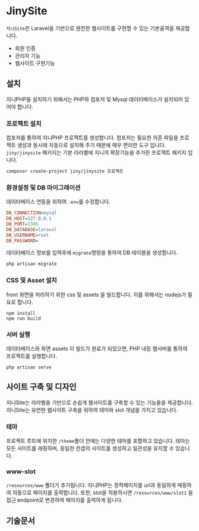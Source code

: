 # JinySite
`지니Site`은 Laravel을 기반으로 완전한 웹사이트를 구현할 수 있는 기본골격을 제공합니다.
* 회원 인증
* 관리자 기능
* 웹사이트 구현기능

## 설치
지니PHP을 설치하기 위해서는 PHP와 컴포저 및 Mysql 데이터베이스가 설치되어 있어야 합니다.

### 프로젝트 설치
컴포저를 통하여 지니PHP 프로젝트를 생성합니다. 컴포저는 필요한 의존 파일을 프로젝트 생성과 동시에 자동으로 설치해 주기 때문에 매우 편리한 도구 입니다. `jiny/jinysite` 패키지는 기본 라라벨에 지니의 확장기능을 추가한 프로젝트 패키지 입니다.

```bash
composer create-project jiny/jinysite 프로젝트
```

### 환경설정 및 DB 마이그레이션
데이터베이스 연동을 위하여 `.env`를 수정합니다. 
```ini
DB_CONNECTION=mysql
DB_HOST=127.0.0.1
DB_PORT=3306
DB_DATABASE=laravel
DB_USERNAME=root
DB_PASSWORD=
```

데이터베이스 정보를 입력후에 `migrate`명령을 통하여 DB 테이블을 생성합니다.

```bash
php artisan migrate
```

### CSS 및 Asset 설치
front 화면을 처리하기 위한 css 및 assets 을 빌드합니다. 이를 위해서는 nodejs가 필요로 합니다.
```
npm install
npm run build
```

### 서버 실행
데이터베이스와 화면 assets 이 빌드가 완료가 되었으면, PHP 내장 웹서버를 통하여 프로젝트를 실행합니다.
```
php artisan serve
```

## 사이트 구축 및 디자인
지니Site는 라라벨을 기반으로 손쉽게 웹사이트를 구축할 수 있는 기능들을 제공합니다. 지니Site는 유연한 웹사이트 구축을 위하여 테마와 slot 개념을 가지고 있습니다. 

### 테마
프로젝트 루트에 위치한 `/theme`폴더 안에는 다양한 테마를 포함하고 있습니다. 테마는 모든 사이트를 래핑하며, 동일한 컨셉의 사이트를 생성하고 일관성을 유지할 수 있습니다.

### www-slot
`/resources/www` 폴더가 추가됩니다. 지니PHP는 정적페이지를 url과 동일하게 매핑하여 자동으로 페이지를 출력합니다. 또한, slot을 적용하시면 `/resources/www/slot1` 을 접근 endpoint로 변경하여 페이지를 출력하게 됩니다.

## 기술문서

